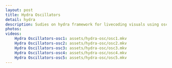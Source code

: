 ```yaml
---
layout: post
title: Hydra Oscillators
detail: hydra
description: Sudies on hydra framework for livecoding visuals using oscillators only
photos:
videos:
    Hydra Oscillators-osc1: assets/hydra-osc/osc1.mkv
    Hydra Oscillators-osc2: assets/hydra-osc/osc2.mkv
    Hydra Oscillators-osc3: assets/hydra-osc/osc3.mkv
    Hydra Oscillators-osc4: assets/hydra-osc/osc4.mkv
    Hydra Oscillators-osc5: assets/hydra-osc/osc5.mkv
---
```


